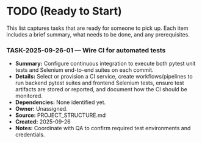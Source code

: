 # TODO (Ready to Start)

This list captures tasks that are ready for someone to pick up. Each item includes a brief summary, what needs to be done, and any prerequisites.

### TASK-2025-09-26-01 — Wire CI for automated tests
- **Summary:** Configure continuous integration to execute both pytest unit tests and Selenium end-to-end suites on each commit.
- **Details:** Select or provision a CI service, create workflows/pipelines to run backend pytest suites and frontend Selenium tests, ensure test artifacts are stored or reported, and document how the CI should be monitored.
- **Dependencies:** None identified yet.
- **Owner:** Unassigned.
- **Source:** PROJECT_STRUCTURE.md
- **Created:** 2025-09-26
- **Notes:** Coordinate with QA to confirm required test environments and credentials.

